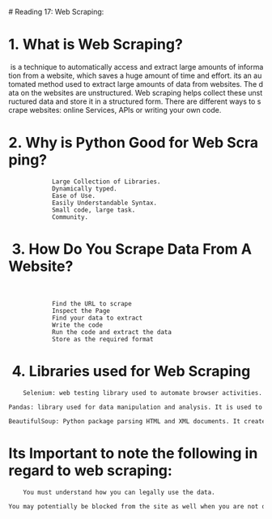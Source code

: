 # Reading 17: Web Scraping:

# 1. What is Web Scraping?
 is a technique to automatically access and extract large amounts of information from a website, which saves a huge amount of time and effort. its an automated method used to extract large amounts of data from websites. The data on the websites are unstructured. Web scraping helps collect these unstructured data and store it in a structured form. There are different ways to scrape websites: online Services, APIs or writing your own code.


# 2. Why is Python Good for Web Scraping?


                Large Collection of Libraries.
                Dynamically typed.
                Ease of Use.
                Easily Understandable Syntax.
                Small code, large task.
                Community.





#  3. How Do You Scrape Data From A Website?
   

                Find the URL to scrape 
                Inspect the Page
                Find your data to extract 
                Write the code 
                Run the code and extract the data 
                Store as the required format


#  4. Libraries used for Web Scraping

        Selenium: web testing library used to automate browser activities.
        Pandas: library used for data manipulation and analysis. It is used to extract the data and store it in the desired format.
        BeautifulSoup: Python package parsing HTML and XML documents. It creates parse trees that is helpful to extract the data easily.


# Its Important to note the following in regard to web scraping:
        You must understand how you can legally use the data. 
        You may potentially be blocked from the site as well when you are not downloading data at too rapid.



 